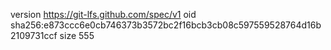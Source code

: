 version https://git-lfs.github.com/spec/v1
oid sha256:e873ccc6e0cb746373b3572bc2f16bcb3cb08c597559528764d16b2109731ccf
size 555
